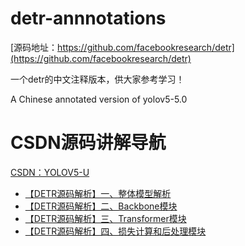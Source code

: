 # detr-annnotations
[源码地址：https://github.com/facebookresearch/detr](https://github.com/facebookresearch/detr)

一个detr的中文注释版本，供大家参考学习！

A Chinese annotated version of yolov5-5.0

# CSDN源码讲解导航
[CSDN：YOLOV5-U](https://blog.csdn.net/qq_38253797/article/details/119043919)

- [【DETR源码解析】一、整体模型解析](https://blog.csdn.net/qq_38253797/article/details/127618806)
- [【DETR源码解析】二、Backbone模块](https://blog.csdn.net/qq_38253797/article/details/127614228)
- [【DETR源码解析】三、Transformer模块](https://blog.csdn.net/qq_38253797/article/details/127616634)
- [【DETR源码解析】四、损失计算和后处理模块](https://blog.csdn.net/qq_38253797/article/details/127618402)